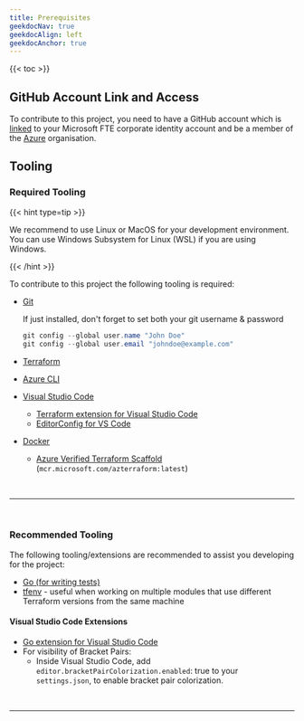 ```yaml
---
title: Prerequisites
geekdocNav: true
geekdocAlign: left
geekdocAnchor: true
---
```


{{< toc >}}

## GitHub Account Link and Access

To contribute to this project, you need to have a GitHub account which is [linked](https://repos.opensource.microsoft.com/link) to your Microsoft FTE corporate identity account and be a member of the [Azure](https://repos.opensource.microsoft.com/orgs/Azure) organisation.

## Tooling

### Required Tooling

{{< hint type=tip >}}

We recommend to use Linux or MacOS for your development environment. You can use Windows Subsystem for Linux (WSL) if you are using Windows.

{{< /hint >}}

To contribute to this project the following tooling is required:

- [Git](https://git-scm.com/downloads)

  If just installed, don't forget to set both your git username & password

  ```PowerShell
  git config --global user.name "John Doe"
  git config --global user.email "johndoe@example.com"
  ```

- [Terraform](https://developer.hashicorp.com/terraform/downloads?product_intent=terraform)
- [Azure CLI](https://docs.microsoft.com/en-us/cli/azure/install-azure-cli)
- [Visual Studio Code](https://code.visualstudio.com/download)
  - [Terraform extension for Visual Studio Code](https://marketplace.visualstudio.com/items?itemName=hashicorp.terraform)
  - [EditorConfig for VS Code](https://marketplace.visualstudio.com/items?itemName=EditorConfig.EditorConfig)
- [Docker](https://www.docker.com/pricing/#/download)
  - [Azure Verified Terraform Scaffold](https://github.com/Azure/tfmod-scaffold) (`mcr.microsoft.com/azterraform:latest`)

<br>

---

<br>

### Recommended Tooling

The following tooling/extensions are recommended to assist you developing for the project:

- [Go (for writing tests)](https://go.dev/doc/install)
- [tfenv](https://github.com/tfutils/tfenv) - useful when working on multiple modules that use different Terraform versions from the same machine

#### Visual Studio Code Extensions

- [Go extension for Visual Studio Code](https://marketplace.visualstudio.com/items?itemName=golang.go)
- For visibility of Bracket Pairs:
  - Inside Visual Studio Code, add `editor.bracketPairColorization.enabled`: true to your `settings.json`, to enable bracket pair colorization.

<br>

---

<br>
